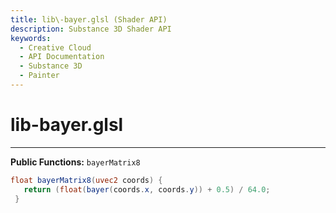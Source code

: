 ```yaml
---
title: lib\-bayer.glsl (Shader API)
description: Substance 3D Shader API
keywords:
  - Creative Cloud
  - API Documentation
  - Substance 3D
  - Painter
---
```





























lib\-bayer.glsl
===============

---




**Public Functions:**
`bayerMatrix8`





```glsl
float bayerMatrix8(uvec2 coords) {
   return (float(bayer(coords.x, coords.y)) + 0.5) / 64.0;
 }
 
 
```






